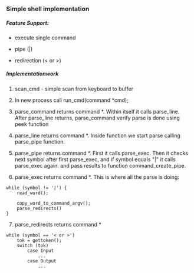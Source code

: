 ### Simple shell implementation


##### Feature Support:

- execute single command

- pipe (|)

- redirection (< or >)

##### Implementationwork
1) scan_cmd - simple scan from keyboard to buffer

2) In new process call run_cmd(command *cmd);

3) parse_command returns command *. Within itself it calls parse_line. After parse_line returns, parse_command verify parse is done using peek function 

4) parse_line returns command *. Inside function we start parse calling parse_pipe function. 

5) parse_pipe returns command *. First it calls parse_exec. Then it checks next symbol after first
parse_exec, and if symbol equals "|" it calls parse_exec again. and pass results to function
command_create_pipe.

6) parse_exec returns command *. This is where all the parse is doing:
```
while (symbol != '|') {
	read_word();
	
	copy_word_to_command_argv();
	parse_redirects()
}
```

7) parse_redirects returns command *
```
while (symbol == '< or >')
	tok = gettoken();
	switch (tok)
		case Input
			...
		case Output 
			...
```